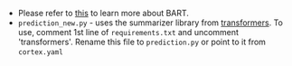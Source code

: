- Please refer to [this](https://sshleifer.github.io/blog_v2/jupyter/2020/03/12/bart.html) to learn more about BART.
- `prediction_new.py` - uses the summarizer library from [transformers](https://twitter.com/huggingface/status/1242512382800400384?s=20). To use, comment 1st line of `requirements.txt` and uncomment 'transformers'. Rename this file to `prediction.py` or point to it from `cortex.yaml`
